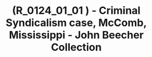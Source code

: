 ---
layout: manifest
title: (R_0124_01_01 ) - Criminal Syndicalism case, McComb, Mississippi - John Beecher Collection
manifest_name: -r_0124_01_01-criminal-syndicalism-case-mccomb-mississippi-john-beecher-collection
---